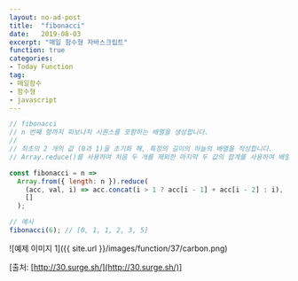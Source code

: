 ```yaml
---
layout: no-ad-post
title:  "fibonacci"
date:   2019-08-03
excerpt: "매일 함수형 자바스크립트"
function: true
categories:
- Today Function
tag:
- 매일함수
- 함수형
- javascript
---
```


```javascript
// fibonacci
// n 번째 항까지 피보나치 시퀀스를 포함하는 배열을 생성합니다.
// 
// 최초의 2 개의 값 (0과 1)을 초기화 해, 특정의 길이의 하늘의 배열을 작성합니다.
// Array.reduce()를 사용하여 처음 두 개를 제외한 마지막 두 값의 합계를 사용하여 배열에 값을 추가합니다.

const fibonacci = n =>
  Array.from({ length: n }).reduce(
    (acc, val, i) => acc.concat(i > 1 ? acc[i - 1] + acc[i - 2] : i),
    []
  );

// 예시
fibonacci(6); // [0, 1, 1, 2, 3, 5]
```

![예제 이미지 1]({{ site.url }}/images/function/37/carbon.png)

[출처: [http://30.surge.sh/](http://30.surge.sh/)]
